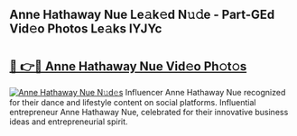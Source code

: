 ## Anne Hathaway Nue Le𝚊k𝚎d N𝚞𝚍e - Part-GEd Vid𝚎o Photos Le𝚊ks lYJYc

# <h2><a href="http://fbag1h.evod.top/?m=Anne+Hathaway+Nue">🔗 👉🔴 Anne Hathaway Nue Vid𝚎o Ph𝚘t𝚘s</a></h2>

[![Anne Hathaway Nue N𝚞d𝚎s](https://i.imgur.com/8V9OHl7.gif)](http://fbag1h.evod.top/?m=Anne+Hathaway+Nue)
Influencer Anne Hathaway Nue recognized for their dance and lifestyle content on social platforms. Influential entrepreneur Anne Hathaway Nue, celebrated for their innovative business ideas and entrepreneurial spirit. 
